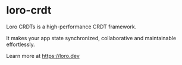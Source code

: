 # loro-crdt

Loro CRDTs is a high-performance CRDT framework.

It makes your app state synchronized, collaborative and maintainable effortlessly.

Learn more at https://loro.dev

